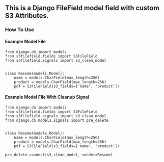 ## This is a Django FileField model field with custom S3 Attributes.
### How To Use

#### Example Model File
    from django.db import models
    from s3filefield.fields import S3FileField
    from s3filefield.signals import s3_clean_model


    class Resume(models.Model):
        name = models.CharField(max_length=256)
        product = models.CharField(max_length=256)
        pdf = S3FileField(s3_fields=['name', 'product'])


#### Example Model File With Cleanup Signal
    from django.db import models
    from s3filefield.fields import S3FileField
    from s3filefield.signals import s3_clean_model
    from django.db.models.signals import pre_delete


    class Resume(models.Model):
        name = models.CharField(max_length=256)
        product = models.CharField(max_length=256)
        pdf = S3FileField(s3_fields=['name', 'product'])

    pre_delete.connect(s3_clean_model, sender=Resume)